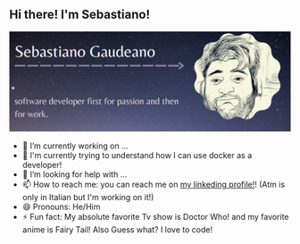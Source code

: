 ## Hi there! I'm Sebastiano!

<img src="https://raw.githubusercontent.com/SebastianGaud/SebastianGaud/main/Immagine%202022-04-20%20115551.png" alt="banner that says I'm Sebastiano Gaudeano has a little silly photo of me and says I love to be a developer!">

<!--
**SebastianGaud/SebastianGaud** is a ✨ _special_ ✨ repository because its `README.md` (this file) appears on your GitHub profile.
-->



- 🔭 I’m currently working on ...
- 🌱 I'm currently trying to understand how I can use docker as a developer!
- 🤔 I’m looking for help with ...
- 📫 How to reach me: you can reach me on [my linkeding profile!](https://www.linkedin.com/in/sebastiano-gaudeano/)! (Atm is only in Italian but I'm working on it!) 
- 😄 Pronouns: He/Him
- ⚡ Fun fact: My absolute favorite Tv show is Doctor Who! and my favorite anime is Fairy Tail! Also Guess what? I love to code!

